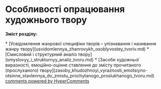 <div id="hypercomments_widget" class="js-hypercomments-widget invisible"></div>

# Особливості опрацювання художнього твору

<p><b>Зміст розділу:</b></p>
   * [Усвідомлення жанрової специфіки творів – упізнавання і називання жанру твору](usvidomlennya_zhanrovуkh_osoblуvostey_tvoriv.md)
   * [Смисловий і структурний аналіз твору](smуslovуy_i_strukturnуy_analiz_tvoru.md)
   * [Засоби художньої виразності, емоційно-оцінне ставлення до змісту прочитаного (прослуханого) твору](zasobу_khudozhnoyi_vуraznosti_emotsiyno-otsinne_stavlennya_do_zmistu_prochуtanogo_proslukhanogo_tvoru.md)

<div class="js-hypercomments-container">
<a href="http://hypercomments.com" class="hc-link" title="comments widget">comments powered by HyperComments</a>
</div>